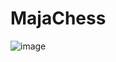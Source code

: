 # MajaChess
![image](https://github.com/user-attachments/assets/86a87425-b148-4ecb-9b86-2bb9d3003690)
